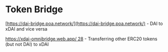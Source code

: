 # Token Bridge

[https://dai-bridge.poa.network/](https://dai-bridge.poa.network/) - DAI to xDAI and vice versa

[https://xdai-omnibridge.web.app/ 28](https://xdai-omnibridge.web.app/) - Transferring other ERC20 tokens \(but not DAI\) to xDAI



